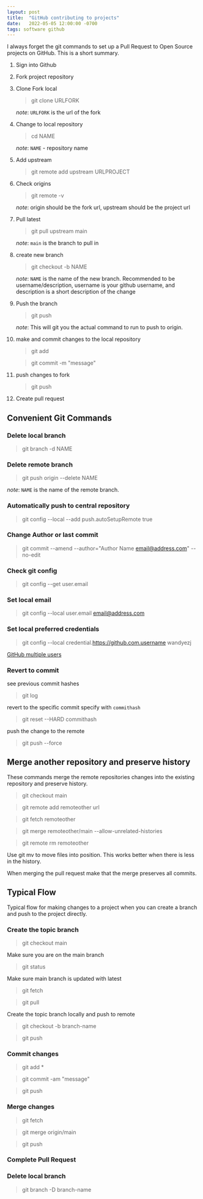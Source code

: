 ```yaml
---
layout: post
title:  "GitHub contributing to projects"
date:   2022-05-05 12:00:00 -0700
tags: software github
---
```



I always forget the git commands to set up a Pull Request to Open Source projects on GitHub. This is a short summary.

1. Sign into Github

1. Fork project repository

1. Clone Fork local
    > git clone URLFORK

    _note_: `URLFORK` is the url of the fork
1. Change to local repository
    > cd NAME

    _note_: `NAME` - repository name

1. Add upstream
    > git remote add upstream URLPROJECT

1. Check origins
    > git remote -v

    _note_: origin should be the fork url, upstream should be the project url

1. Pull latest
    > git pull upstream main

    _note_: `main` is the branch to pull in

1. create new branch
    > git checkout -b NAME

    _note_: `NAME` is the name of the new branch. Recommended to be username/description, username is your github username, and description is a short description of the change

1. Push the branch

    > git push

    _note_: This will git you the actual command to run to push to origin.

1. make and commit changes to the local repository
    > git add

    > git commit -m "message"

1. push changes to fork
    > git push

1. Create pull request

## Convenient Git Commands

### Delete local branch

> git branch -d NAME

### Delete remote branch

> git push origin --delete NAME

_note_: `NAME` is the name of the remote branch.

### Automatically push to central repository

> git config --local --add push.autoSetupRemote true

### Change Author or last commit

> git commit --amend --author="Author Name email@address.com" --no-edit

### Check git config

> git config --get user.email

### Set local email

> git config --local user.email email@address.com

### Set local preferred credentials

> git config --local credential.https://github.com.username wandyezj

[GitHub multiple users](https://github.com/git-ecosystem/git-credential-manager/blob/main/docs/multiple-users.md)

### Revert to commit

see previous commit hashes
> git log

revert to the specific commit specify with `commithash`
> git reset --HARD commithash

push the change to the remote
> git push --force


## Merge another repository and preserve history

These commands merge the remote repositories changes into the existing repository and preserve history.

> git checkout main

> git remote add remoteother url

> git fetch remoteother

> git merge remoteother/main --allow-unrelated-histories

> git remote rm remoteother

Use git mv to move files into position. This works better when there is less in the history.

When merging the pull request make that the merge preserves all commits.


## Typical Flow

Typical flow for making changes to a project when you can create a branch and push to the project directly.

### Create the topic branch

> git checkout main

Make sure you are on the main branch

> git status

Make sure main branch is updated with latest

> git fetch

> git pull

Create the topic branch locally and push to remote

> git checkout -b branch-name

> git push

### Commit changes

> git add *

> git commit -am "message"

> git push

### Merge changes

> git fetch

> git merge origin/main

> git push

### Complete Pull Request

### Delete local branch

> git branch -D branch-name

